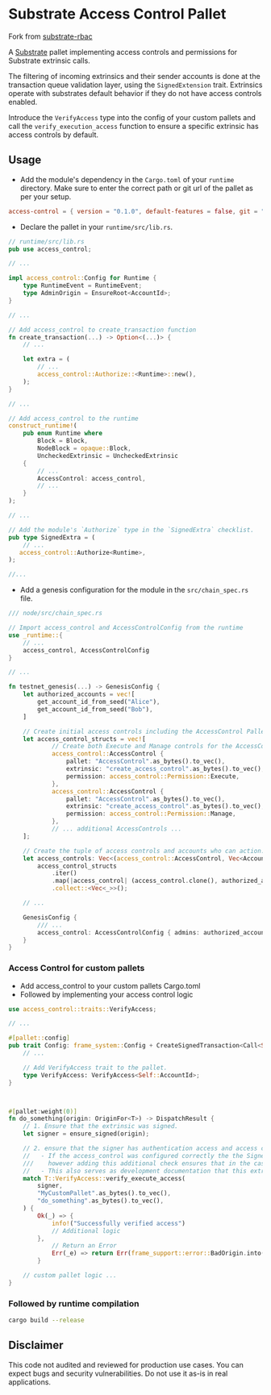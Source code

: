 # Substrate Access Control Pallet
Fork from [substrate-rbac](https://github.com/gautamdhameja/substrate-rbac)

A [Substrate](https://github.com/wunderbarnetwork/substrate) pallet implementing access controls and permissions for Substrate extrinsic calls.

The filtering of incoming extrinsics and their sender accounts is done at the transaction queue validation layer, using the `SignedExtension` trait.
Extrinsics operate with substrates default behavior if they do not have access controls enabled.

Introduce the `VerifyAccess` type into the config of your custom pallets and call the `verify_execution_access` function to ensure a specific extrinsic has access controls by default.

## Usage

* Add the module's dependency in the `Cargo.toml` of your `runtime` directory. Make sure to enter the correct path or git url of the pallet as per your setup.

```toml
access-control = { version = "0.1.0", default-features = false, git = "https://github.com/WunderbarNetwork/access-control" }
```

* Declare the pallet in your `runtime/src/lib.rs`.

```rust
// runtime/src/lib.rs
pub use access_control;

// ...

impl access_control::Config for Runtime {
	type RuntimeEvent = RuntimeEvent;
	type AdminOrigin = EnsureRoot<AccountId>;
}

// ...

// Add access_control to create_transaction function
fn create_transaction(...) -> Option<(...)> { 
    // ...

    let extra = ( 
        // ...
        access_control::Authorize::<Runtime>::new(),
    );
}

// ...

// Add access_control to the runtime
construct_runtime!(
    pub enum Runtime where
        Block = Block,
        NodeBlock = opaque::Block,
        UncheckedExtrinsic = UncheckedExtrinsic
    {
        // ...
        AccessControl: access_control,
        // ...
    }
);

// ...

// Add the module's `Authorize` type in the `SignedExtra` checklist.
pub type SignedExtra = (
    // ...
   access_control::Authorize<Runtime>,
);

//...
```

* Add a genesis configuration for the module in the `src/chain_spec.rs` file.

```rust
/// node/src/chain_spec.rs

// Import access_control and AccessControlConfig from the runtime
use _runtime::{ 
    // ...
    access_control, AccessControlConfig
}

// ...

fn testnet_genesis(...) -> GenesisConfig {
    let authorized_accounts = vec![
        get_account_id_from_seed("Alice"),
        get_account_id_from_seed("Bob"),
    ]

    // Create initial access controls including the AccessControl Pallet
    let access_control_structs = vec![
            // Create both Execute and Manage controls for the AccessControl Pallets `create_access_control` extrinsic.
            access_control::AccessControl {
                pallet: "AccessControl".as_bytes().to_vec(),
                extrinsic: "create_access_control".as_bytes().to_vec(),
                permission: access_control::Permission::Execute,
            },
            access_control::AccessControl {
                pallet: "AccessControl".as_bytes().to_vec(),
                extrinsic: "create_access_control".as_bytes().to_vec(),
                permission: access_control::Permission::Manage,
            },
            // ... additional AccessControls ...
    ];

    // Create the tuple of access controls and accounts who can action.
	let access_controls: Vec<(access_control::AccessControl, Vec<AccountId>)> =
		access_control_structs
			.iter()
			.map(|access_control| (access_control.clone(), authorized_accounts.clone()))
			.collect::<Vec<_>>();

    // ...

    GenesisConfig { 
        /// ...
        access_control: AccessControlConfig { admins: authorized_accounts.clone() , access_controls }
    }
}
```

### Access Control for custom pallets
* Add access_control to your custom pallets Cargo.toml
* Followed by implementing your access control logic

```rust
use access_control::traits::VerifyAccess;

// ...

#[pallet::config]
pub trait Config: frame_system::Config + CreateSignedTransaction<Call<Self>> {
    // ...

    // Add VerifyAccess trait to the pallet.
    type VerifyAccess: VerifyAccess<Self::AccountId>;
}



#[pallet:weight(0)]
fn do_something(origin: OriginFor<T>) -> DispatchResult {
    // 1. Ensure that the extrinsic was signed.
    let signer = ensure_signed(origin);

    // 2. ensure that the signer has authentication access and access control was setup.
    //   - If the access_control was configured correctly the the SignedExtension will reject the transaction before it was added to the transaction pool,
    ///    however adding this additional check ensures that in the case of the access control not been setup correctly the extrinsic will fail.
    //   - This also serves as development documentation that this extrinsic is meant to have AccessControl at the transaction pool level.
    match T::VerifyAccess::verify_execute_access(
		signer,
		"MyCustomPallet".as_bytes().to_vec(),
		"do_something".as_bytes().to_vec(),
	) {
		Ok(_) => {
			info!("Successfully verified access")
            // Additional logic
		},
            // Return an Error
			Err(_e) => return Err(frame_support::error::BadOrigin.into()),
		}

    // custom pallet logic ...
}
```

### Followed by runtime compilation 

```bash
cargo build --release
```

## Disclaimer

This code not audited and reviewed for production use cases. You can expect bugs and security vulnerabilities. Do not use it as-is in real applications.
